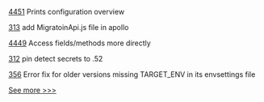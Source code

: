 
[4451](https://github.com/hyperledger/besu/pull/4451) Prints configuration overview

[313](https://github.com/hyperledger-labs/fabric-operations-console/pull/313) add MigratoinApi.js file in apollo

[4449](https://github.com/hyperledger/besu/pull/4449) Access fields/methods more directly

[312](https://github.com/hyperledger-labs/fabric-operations-console/pull/312) pin detect secrets to .52

[356](https://github.com/hyperledger-labs/minifabric/pull/356) Error fix for older versions missing TARGET_ENV in its envsettings file


[See more >>>](https://start-here.hyperledger.org/pull-requests)
